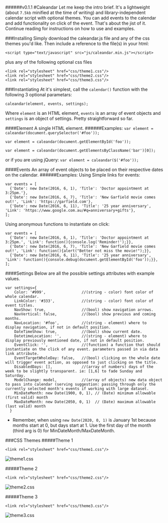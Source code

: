 ######v0.1.1
#Caleandar 
Let me keep the intro brief. It's a lightweight (about `7.5kb` minified at the time of writing) and library-independent calendar script with optional themes. You can add events to the calendar and add functionality on click of the event. That's about the jist of it. Continue reading for instructions on how to use and examples.

###Installing
Simply download the caleandar.js file and any of the css themes you'd like. Then include a reference to the file(s) in your html:
```
<script type="text/javascript" src="js/caleandar.min.js"></script>
```
plus any of the following optional css files
```
<link rel="stylesheet" href="css/theme1.css"/>
<link rel="stylesheet" href="css/theme2.css"/>
<link rel="stylesheet" href="css/theme3.css"/>
```

###Instantiating
At it's simplest, call the `calendar()` function with the following 3 optional parametars:
```
caleandar(element, events, settings);
```
Where `element` is an HTML element, `events` is an array of event objects and `settings` is an object of settings. Pretty straightforward so far.

####Element
A single HTML element.
######Examples:
`var element = caleandar(document.querySelector('#foo'));`

`var element = caleandar(document.getElementById('foo'));`

`var element = caleandar(document.getElementsByClassName('bar')[0]);`

or if you are using jQuery:
`var element = caleandar($('#foo'));`

####Events
An array of event objects to be placed on their respective dates on the calendar.
######Examples:
Using Simple links for events:
```
var events = [
  {'Date': new Date(2016, 6, 1), 'Title': 'Doctor appointment at 3:25pm.'},
  {'Date': new Date(2016, 6, 7), 'Title': 'New Garfield movie comes out!', 'Link': 'https://garfield.com'},
  {'Date': new Date(2016, 6, 11), 'Title': '25 year anniversary', 'Link': 'https://www.google.com.au/#q=anniversary+gifts'},
];
```
Using anonymous functions to instantiate on click:
```
var events = [
  {'Date': new Date(2016, 6, 1), 'Title': 'Doctor appointment at 3:25pm.', 'Link': function(){console.log('Reminder!');}},
  {'Date': new Date(2016, 6, 7), 'Title': 'New Garfield movie comes out!', 'Link': function(){alert("Better not miss the movie!");}},
  {'Date': new Date(2016, 6, 11), 'Title': '25 year anniversary', 'Link': function(){console.debug(document.getElementById('foo'));}},
];
```

####Settings
Below are all the possible settings attributes with example values.
```
var settings={
    Color: '#999',                //(string - color) font color of whole calendar.
    LinkColor: '#333',            //(string - color) font color of event titles.
    NavShow: true,                //(bool) show navigation arrows.
    NavVertical: false,           //(bool) show previous and coming months.
    NavLocation: '#foo',          //(string - element) where to display navigation, if not in default position.
    DateTimeShow: true,           //(bool) show current date.
    DatetimeLocation: '',         //(string - element) where to display previously mentioned date, if not in default position.
    EventClick: '',               //(function) a function that should instantiate on the click of any event. parameters passed in via data link attribute.
    EventTargetWholeDay: false,   //(bool) clicking on the whole date will trigger event action, as opposed to just clicking on the title.
    DisabledDays: [],             //(array of numbers) days of the week to be slightly transparent. ie: [1,6] to fade Sunday and Saturday.
    ModelChange: model,           //(array of objects) new data object to pass into calendar (serving suggestion: passing through only the currently selected month's events if working with large dataset.   
    MinDateMonth: new Date(1900, 0, 1), // (Date) minimum allowable (first valid) month
    MaxDateMonth: new Date(2050, 0, 1)  // (Date) maximum allowable (last valid) month
  }
```
* Remember, when using `new Date(2020, 0, 1)` is January 1st because months start at 0, but days start at 1. Use the first day of the month (third arg is 0) for MinDateMonth/MaxDateMonth.

###CSS Themes
#####Theme 1
```
<link rel="stylesheet" href="css/theme1.css"/>
```
![theme1.css](http://i.imgur.com/MoBMUEa.png)

#####Theme 2
```
<link rel="stylesheet" href="css/theme2.css"/>
```
![theme2.css](http://i.imgur.com/6l7VSIL.png)

#####Theme 3
```
<link rel="stylesheet" href="css/theme3.css"/>
```
![theme3.css](http://i.imgur.com/fsNXVwc.png)

